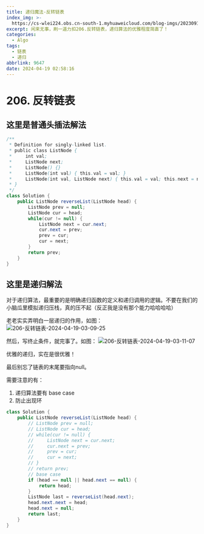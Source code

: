 ```yaml
---
title: 递归魔法-反转链表
index_img: >-
  https://cs-wlei224.obs.cn-south-1.myhuaweicloud.com/blog-imgs/202309111618303.png
excerpt: 闲来无事，刷一道力扣206.反转链表，递归算法的优雅程度简直了！
categories:
  - Algo
tags:
  - 链表
  - 递归
abbrlink: 9647
date: 2024-04-19 02:58:16
---
```


# 206. 反转链表

## 这里是普通头插法解法

```java
/**
 * Definition for singly-linked list.
 * public class ListNode {
 *     int val;
 *     ListNode next;
 *     ListNode() {}
 *     ListNode(int val) { this.val = val; }
 *     ListNode(int val, ListNode next) { this.val = val; this.next = next; }
 * }
 */
class Solution {
    public ListNode reverseList(ListNode head) {
        ListNode prev = null;
        ListNode cur = head;
        while(cur != null) {
            ListNode next = cur.next;
            cur.next = prev;
            prev = cur;
            cur = next;
        }
        return prev;
    }
}
```
## 这里是递归解法
对于递归算法，最重要的是明确递归函数的定义和递归调用的逻辑。不要在我们的小脑瓜里模拟递归压栈，真的压不起（反正我是没有那个能力哈哈哈哈）

老老实实弄明白一层递归的作用，如图：
![206-反转链表-2024-04-19-03-09-25](https://cdn.jsdelivr.net/gh/wl2o2o/blogCdn/img/206-反转链表-2024-04-19-03-09-25.png)

然后，写终止条件，就完事了。如图：
![206-反转链表-2024-04-19-03-11-07](https://cdn.jsdelivr.net/gh/wl2o2o/blogCdn/img/206-反转链表-2024-04-19-03-11-07.png)

优雅的递归，实在是很优雅！

最后别忘了链表的末尾要指向null。

需要注意的有：
1. 递归算法要有 base case
2. 防止出现环
```java
class Solution {
    public ListNode reverseList(ListNode head) {
        // ListNode prev = null;
        // ListNode cur = head;
        // while(cur != null) {
        //     ListNode next = cur.next;
        //     cur.next = prev;
        //     prev = cur;
        //     cur = next;
        // }
        // return prev;
        // base case
        if (head == null || head.next == null) {
            return head;
        }
        ListNode last = reverseList(head.next);
        head.next.next = head;
        head.next = null;
        return last;
    }
}
```
